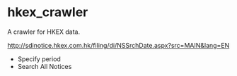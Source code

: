 # hkex_crawler
A crawler for HKEX data.

http://sdinotice.hkex.com.hk/filing/di/NSSrchDate.aspx?src=MAIN&lang=EN

- Specify period
- Search All Notices
